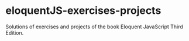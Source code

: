 # eloquentJS-exercises-projects
Solutions of exercises and projects of the book Eloquent JavaScript Third Edition.
